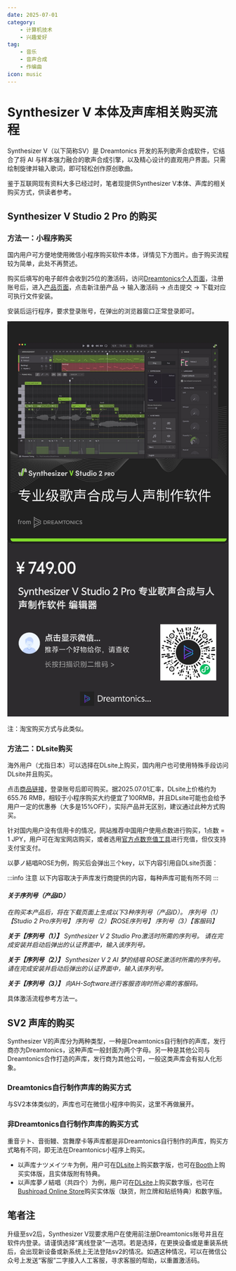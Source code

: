 ```yaml
---
date: 2025-07-01
category: 
    - 计算机技术
    - 兴趣爱好
tag:
    - 音乐
    - 音声合成
    - 作编曲
icon: music
---
```

# Synthesizer V 本体及声库相关购买流程

Synthesizer V（以下简称SV）是 Dreamtonics 开发的系列歌声合成软件，它结合了将 AI 与样本强力融合的歌声合成引擎，以及精心设计的直观用户界面。只需绘制旋律并输入歌词，即可轻松创作原创歌曲。

鉴于互联网现有资料大多已经过时，笔者现提供Synthesizer V本体、声库的相关购买方式，供读者参考。

## Synthesizer V Studio 2 Pro 的购买

### 方法一：小程序购买

国内用户可方便地使用微信小程序购买软件本体，详情见下方图片。由于购买流程较为简单，此处不再赘述。

购买后填写的电子邮件会收到25位的激活码，访问[Dreamtonics个人页面](https://my.dreamtonics.com/)，注册账号后，进入[产品页面](https://my.dreamtonics.com/my-products)，点击新注册产品 -> 输入激活码 -> 点击提交 -> 下载对应可执行文件安装。

安装后运行程序，要求登录账号，在弹出的浏览器窗口正常登录即可。

![Dreamtonics小程序](/img/2025.7.1/1-Dreamtonics小程序.jpg)

注：淘宝购买方式与此类似。

### 方法二：DLsite购买

海外用户（尤指日本）可以选择在DLsite上购买，国内用户也可使用特殊手段访问DLsite并且购买。

点击[商品链接](https://www.dlsite.com/soft/work/=/product_id/VJ01004024.html)，登录账号后即可购买。据2025.07.01汇率，DLsite上价格约为655.76 RMB，相较于小程序购买大约便宜了100RMB，并且DLsite可能也会给予用户一定的优惠券（大多是15%OFF），实际产品并无区别，建议通过此种方式购买。

针对国内用户没有信用卡的情况，网站推荐中国用户使用点数进行购买，1点数 = 1 JPY，用户可在淘宝网店购买，或者选用[官方点数充值工具](https://dianshu.jp)进行充值，但仅支持支付宝支付。

以夢ノ結唱ROSE为例，购买后会弹出三个key，以下内容引用自DLsite页面：

:::info 注意
以下内容取决于声库发行商提供的内容，每种声库可能有所不同
:::

#### *关于序列号（产品ID）*

*在购买本产品后，将在下载页面上生成以下3种序列号（产品ID）。*
*序列号（1）【Studio 2 Pro序列号】*
*序列号（2）【ROSE序列号】*
*序列号（3）【客服码】*

***关于【序列号（1）】***
*Synthesizer V 2 Studio Pro激活时所需的序列号。*
*请在完成安装并启动后弹出的认证界面中，输入该序列号。*

***关于【序列号（2）】***
*Synthesizer V 2 AI 梦的结唱 ROSE激活时所需的序列号。*
*请在完成安装并启动后弹出的认证界面中，输入该序列号。*

***关于【序列号（3）】***
*向AH-Software进行客服咨询时所必需的客服码。*

具体激活流程参考方法一。

## SV2 声库的购买

Synthesizer V的声库分为两种类型，一种是Dreamtonics自行制作的声库，发行商亦为Dreamtonics，这种声库一般封面为两个字母。另一种是其他公司与Dreamtonics合作打造的声库，发行商为其他公司，一般这类声库会有拟人化形象。

### Dreamtonics自行制作声库的购买方式

与SV2本体类似的，声库也可在微信小程序中购买，这里不再做展开。

### 非Dreamtonics自行制作声库的购买方式

重音テト、音街鳗、宫舞摩卡等声库都是非Dreamtonics自行制作的声库，购买方式略有不同，即无法在Dreamtonics小程序上购买。

- 以声库ナツメイツキ为例，用户可在[DLsite](https://www.dlsite.com/soft/work/=/product_id/VJ01003998.html)上购买数字版，也可在[Booth](https://hifumi-pro.booth.pm/item_lists/m06Tx09W)上购买实体版，且实体版附有特典。
- 以声库夢ノ結唱（共四个）为例，用户可在[DLsite](https://www.dlsite.com/soft/work/=/product_id/VJ01003885.html)上购买数字版，也可在[Bushiroad Online Store](https://bushiroad-store.com/pages/yumenokessho_bd)购买实体版（缺货，附立牌和贴纸特典）和数字版。

## 笔者注

升级至sv2后，Synthesizer V现要求用户在使用前注册Dreamtonics账号并且在软件内登录。请谨慎选择“离线登录”一选项。若是选择，在更换设备或是重装系统后，会出现新设备或新系统上无法登陆sv2的情况。如遇这种情况，可以在微信公众号上发送“客服”二字接入人工客服，寻求客服的帮助，以重置激活码。
